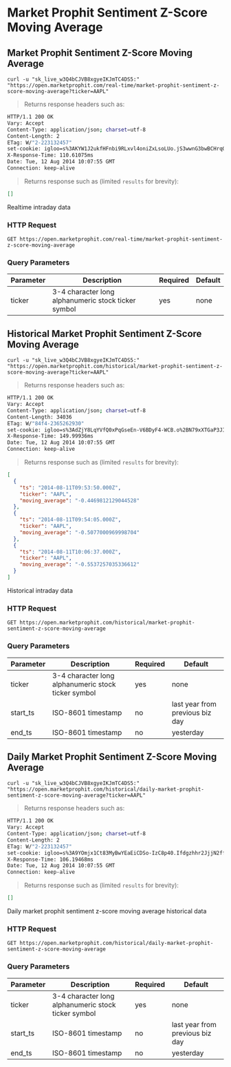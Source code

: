 
# Market Prophit Sentiment Z-Score Moving Average


## Market Prophit Sentiment Z-Score Moving Average

```shell
curl -u "sk_live_w3Q4bCJVB8xgyeIKJmTC4DS5:" "https://open.marketprophit.com/real-time/market-prophit-sentiment-z-score-moving-average?ticker=AAPL"
```

> Returns response headers such as:

```bash
HTTP/1.1 200 OK
Vary: Accept
Content-Type: application/json; charset=utf-8
Content-Length: 2
ETag: W/"2-223132457"
set-cookie: igloo=s%3AKYW1J2ukfHFnbi9RLxvl4oniZxLsoLUo.jS3wwnG3bwBCHrqOOQ8ENSRoTYbvxDKLpuF18qkmeYY; Path=/; Expires=Wed, 13 Aug 2014 10:07:55 GMT; HttpOnly
X-Response-Time: 110.61075ms
Date: Tue, 12 Aug 2014 10:07:55 GMT
Connection: keep-alive


```

> Returns response such as (limited `results` for brevity):

```json
[]
```

Realtime intraday data

### HTTP Request

`GET https://open.marketprophit.com/real-time/market-prophit-sentiment-z-score-moving-average`

### Query Parameters

Parameter | Description | Required | Default
--------- | ----------- | -------- | -------
ticker | 3-4 character long alphanumeric stock ticker symbol | yes | none



## Historical Market Prophit Sentiment Z-Score Moving Average

```shell
curl -u "sk_live_w3Q4bCJVB8xgyeIKJmTC4DS5:" "https://open.marketprophit.com/historical/market-prophit-sentiment-z-score-moving-average?ticker=AAPL"
```

> Returns response headers such as:

```bash
HTTP/1.1 200 OK
Vary: Accept
Content-Type: application/json; charset=utf-8
Content-Length: 34036
ETag: W/"84f4-2365262930"
set-cookie: igloo=s%3AdZjY8LqYVfQ0xPqGseEn-V6BDyF4-WCB.o%2BN79xXTGaP3JIDWpHvKDuierzKmXTv7Cyo1HFbK6bs; Path=/; Expires=Wed, 13 Aug 2014 10:07:55 GMT; HttpOnly
X-Response-Time: 149.99936ms
Date: Tue, 12 Aug 2014 10:07:55 GMT
Connection: keep-alive


```

> Returns response such as (limited `results` for brevity):

```json
[
  {
    "ts": "2014-08-11T09:53:50.000Z",
    "ticker": "AAPL",
    "moving_average": "-0.4469812129044528"
  },
  {
    "ts": "2014-08-11T09:54:05.000Z",
    "ticker": "AAPL",
    "moving_average": "-0.5077000969998704"
  },
  {
    "ts": "2014-08-11T10:06:37.000Z",
    "ticker": "AAPL",
    "moving_average": "-0.5537257035336612"
  }
]
```

Historical intraday data

### HTTP Request

`GET https://open.marketprophit.com/historical/market-prophit-sentiment-z-score-moving-average`

### Query Parameters

Parameter | Description | Required | Default
--------- | ----------- | -------- | -------
ticker | 3-4 character long alphanumeric stock ticker symbol | yes | none
start_ts | ISO-8601 timestamp | no | last year from previous biz day
end_ts | ISO-8601 timestamp | no | yesterday


## Daily Market Prophit Sentiment Z-Score Moving Average

```shell
curl -u "sk_live_w3Q4bCJVB8xgyeIKJmTC4DS5:" "https://open.marketprophit.com/historical/daily-market-prophit-sentiment-z-score-moving-average?ticker=AAPL"
```

> Returns response headers such as:

```bash
HTTP/1.1 200 OK
Vary: Accept
Content-Type: application/json; charset=utf-8
Content-Length: 2
ETag: W/"2-223132457"
set-cookie: igloo=s%3A9YOmjx1Ct83MyBwYEaEiCDSo-IzC8p40.Ifdgzhhr2JjjN2fftJUhm3vHR4GtwMtk6wdy08I7KUM; Path=/; Expires=Wed, 13 Aug 2014 10:07:55 GMT; HttpOnly
X-Response-Time: 106.19468ms
Date: Tue, 12 Aug 2014 10:07:55 GMT
Connection: keep-alive


```

> Returns response such as (limited `results` for brevity):

```json
[]
```

Daily market prophit sentiment z-score moving average historical data

### HTTP Request

`GET https://open.marketprophit.com/historical/daily-market-prophit-sentiment-z-score-moving-average`

### Query Parameters

Parameter | Description | Required | Default
--------- | ----------- | -------- | -------
ticker | 3-4 character long alphanumeric stock ticker symbol | yes | none
start_ts | ISO-8601 timestamp | no | last year from previous biz day
end_ts | ISO-8601 timestamp | no | yesterday
